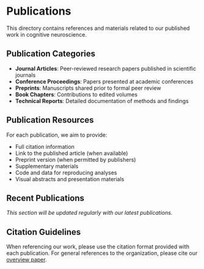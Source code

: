# Publications

This directory contains references and materials related to our published work in cognitive neuroscience.

## Publication Categories

- **Journal Articles**: Peer-reviewed research papers published in scientific journals
- **Conference Proceedings**: Papers presented at academic conferences
- **Preprints**: Manuscripts shared prior to formal peer review
- **Book Chapters**: Contributions to edited volumes
- **Technical Reports**: Detailed documentation of methods and findings

## Publication Resources

For each publication, we aim to provide:

- Full citation information
- Link to the published article (when available)
- Preprint version (when permitted by publishers)
- Supplementary materials
- Code and data for reproducing analyses
- Visual abstracts and presentation materials

## Recent Publications

*This section will be updated regularly with our latest publications.*

## Citation Guidelines

When referencing our work, please use the citation format provided with each publication. For general references to the organization, please cite our [overview paper](link-to-overview-paper).
